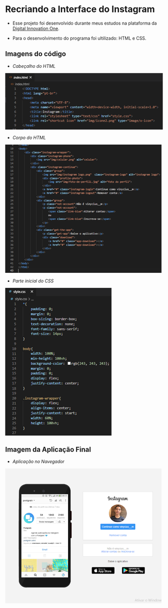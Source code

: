 # Recriando a Interface do Instagram
- Esse projeto foi desenvolvido durante meus estudos na plataforma da [Digital Innovation One](https://digitalinnovation.one/sign-in).

- Para o desenvolvimento do programa foi ultilizado: HTML e CSS.

## Imagens do código
- *Cabeçalho do HTML*

![Cabeçalho](https://github.com/viniciusmartins1/interface-do-instagram/blob/main/Cabe%C3%A7alho.PNG)

- *Corpo do HTML*

![Corpo](https://github.com/viniciusmartins1/interface-do-instagram/blob/main/Corpo2.png)

- *Parte inicial do CSS*

![Css](https://github.com/viniciusmartins1/interface-do-instagram/blob/main/CSS.PNG)

## Imagem da Aplicação Final

- *Aplicação no Navegador*

![Aplicação Completa](https://github.com/viniciusmartins1/interface-do-instagram/blob/main/Aplica%C3%A7%C3%A3o%20Completa2.PNG)

